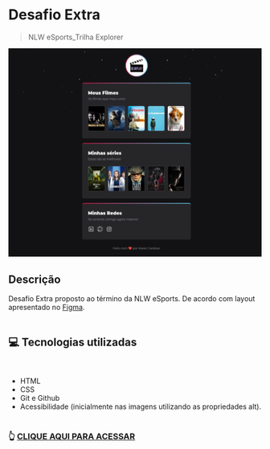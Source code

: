 # Desafio Extra

> NLW eSports_Trilha Explorer

![preview](.github/preview.png)

## Descrição

Desafio Extra proposto ao término da NLW eSports. De acordo com layout apresentado no [Figma](<https://www.figma.com/file/WY9PWMKA370Ci96EdkDzpe/NLW-eSports---Desafio-Extra-(Copy)?node-id=79%3A2502>).<br><br>

## 💻 Tecnologias utilizadas

<br>

- HTML
- CSS
- Git e Github
- Acessibilidade (inicialmente nas imagens utilizando as propriedades alt).<br><br>

### 👆 [CLIQUE AQUI PARA ACESSAR](https://karen-cardoso.github.io/nlw_extra/)
